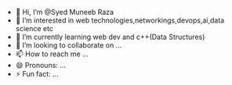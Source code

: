 - 👋 Hi, I’m @Syed Muneeb Raza
- 👀 I’m interested in web technologies,networkings,devops,ai,data science etc
- 🌱 I’m currently learning web dev and c++(Data Structures)
- 💞️ I’m looking to collaborate on ...
- 📫 How to reach me ...
- 😄 Pronouns: ...
- ⚡ Fun fact: ...

<!---
Syed-Muneeb-R/Syed-Muneeb-R is a ✨ special ✨ repository because its `README.md` (this file) appears on your GitHub profile.
You can click the Preview link to take a look at your changes.
--->
